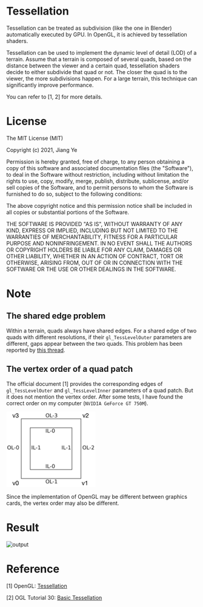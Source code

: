 # Tessellation

Tessellation can be treated as subdivision (like the one in Blender) automatically executed by GPU.
In OpenGL, it is achieved by tessellation shaders.

Tessellation can be used to implement the dynamic level of detail (LOD) of a terrain.
Assume that a terrain is composed of several quads,
based on the distance between the viewer and a certain quad,
tessellation shaders decide to either subdivide that quad or not.
The closer the quad is to the viewer, the more subdivisions happen.
For a large terrain, this technique can significantly improve performance.

You can refer to [1, 2] for more details.

# License

The MIT License (MIT)

Copyright (c) 2021, Jiang Ye

Permission is hereby granted, free of charge, to any person obtaining a copy of this software and associated documentation files (the "Software"), to deal in the Software without restriction, including without limitation the rights to use, copy, modify, merge, publish, distribute, sublicense, and/or sell copies of the Software, and to permit persons to whom the Software is furnished to do so, subject to the following conditions:

The above copyright notice and this permission notice shall be included in all copies or substantial portions of the Software.

THE SOFTWARE IS PROVIDED "AS IS", WITHOUT WARRANTY OF ANY KIND, EXPRESS OR IMPLIED, INCLUDING BUT NOT LIMITED TO THE WARRANTIES OF MERCHANTABILITY, FITNESS FOR A PARTICULAR PURPOSE AND NONINFRINGEMENT. IN NO EVENT SHALL THE AUTHORS OR COPYRIGHT HOLDERS BE LIABLE FOR ANY CLAIM, DAMAGES OR OTHER LIABILITY, WHETHER IN AN ACTION OF CONTRACT, TORT OR OTHERWISE, ARISING FROM, OUT OF OR IN CONNECTION WITH THE SOFTWARE OR THE USE OR OTHER DEALINGS IN THE SOFTWARE.

# Note

## The shared edge problem

Within a terrain, quads always have shared edges.
For a shared edge of two quads with different resolutions,
if their `gl_TessLevelOuter` parameters are different,
gaps appear between the two quads.
This problem has been reported by [this thread](https://stackoverflow.com/questions/23530807/glsl-tessellated-environment-gaps-between-patches).

## The vertex order of a quad patch

The official document [1] provides the corresponding edges of `gl_TessLevelOuter` and `gl_TessLevelInner` parameters of a quad patch.
But it does not mention the vertex order.
After some tests, I have found the correct order on my computer (`NVIDIA GeForce GT 750M`).

![vertex order](./image/vertex_order.png)

Since the implementation of OpenGL may be different between graphics cards,
the vertex order may also be different.

# Result

![output](output.gif)

# Reference

[1] OpenGL: [Tessellation](https://www.khronos.org/opengl/wiki/Tessellation)

[2] OGL Tutorial 30: [Basic Tessellation](http://ogldev.atspace.co.uk/www/tutorial30/tutorial30.html)
